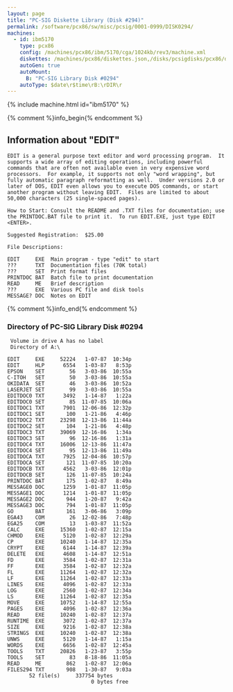 ```yaml
---
layout: page
title: "PC-SIG Diskette Library (Disk #294)"
permalink: /software/pcx86/sw/misc/pcsig/0001-0999/DISK0294/
machines:
  - id: ibm5170
    type: pcx86
    config: /machines/pcx86/ibm/5170/cga/1024kb/rev3/machine.xml
    diskettes: /machines/pcx86/diskettes.json,/disks/pcsigdisks/pcx86/diskettes.json
    autoGen: true
    autoMount:
      B: "PC-SIG Library Disk #0294"
    autoType: $date\r$time\rB:\rDIR\r
---
```


{% include machine.html id="ibm5170" %}

{% comment %}info_begin{% endcomment %}

## Information about "EDIT"

    EDIT is a general purpose text editor and word processing program.  It
    supports a wide array of editing operations, including powerful
    commands that are often not available even in very expensive word
    processors.  For example, it supports not only "word wrapping", but
    fully automatic paragraph reformatting as well.  Under versions 2.0 or
    later of DOS, EDIT even allows you to execute DOS commands, or start
    another program without leaving EDIT.  Files are limited to about
    50,000 characters (25 single-spaced pages).
    
    How to Start: Consult the README and .TXT files for documentation; use
    the PRINTDOC.BAT file to print it.  To run EDIT.EXE, just type EDIT
    <ENTER>.
    
    Suggested Registration:  $25.00
    
    File Descriptions:
    
    EDIT     EXE  Main program - type "edit" to start
    ???      TXT  Documentation files (70K total)
    ???      SET  Print format files
    PRINTDOC BAT  Batch file to print documentation
    READ     ME   Brief description
    ???      EXE  Various PC file and disk tools
    MESSAGE? DOC  Notes on EDIT
{% comment %}info_end{% endcomment %}


### Directory of PC-SIG Library Disk #0294

     Volume in drive A has no label
     Directory of A:\

    EDIT     EXE     52224   1-07-87  10:34p
    EDIT     HLP      6554   1-03-87   8:53p
    EPSON    SET        56   3-03-86  10:55a
    C-ITOH   SET        50   3-03-86  10:55a
    OKIDATA  SET        46   3-03-86  10:52a
    LASERJET SET        99   3-03-86  10:55a
    EDITDOC0 TXT      3492   1-14-87   1:22a
    EDITDOC0 SET        85  11-07-85  10:06a
    EDITDOC1 TXT      7901  12-06-86  12:32p
    EDITDOC1 SET       100   1-21-86   4:46p
    EDITDOC2 TXT     23298  12-13-86  11:44a
    EDITDOC2 SET       104   1-21-86   4:48p
    EDITDOC3 TXT     39069  12-16-86   1:34a
    EDITDOC3 SET        96  12-16-86   1:31a
    EDITDOC4 TXT     16006  12-13-86  11:47a
    EDITDOC4 SET        95  12-13-86  11:49a
    EDITDOCA TXT      7925  12-04-86  10:57p
    EDITDOCA SET       121  11-07-85  10:20a
    EDITDOCB TXT      4562   3-03-86  12:01p
    EDITDOCB SET       126  11-07-85  10:24a
    PRINTDOC BAT       175   1-02-87   8:49a
    MESSAGE0 DOC      1259   1-01-87  11:05p
    MESSAGE1 DOC      1214   1-01-87  11:05p
    MESSAGE2 DOC       944   1-20-87   9:42a
    MESSAGE3 DOC       794   1-01-87  11:05p
    GO       BAT       161   3-06-86   3:09p
    EGA43    COM        26  12-02-86   7:48p
    EGA25    COM        13   1-03-87  11:52a
    CALC     EXE     15360   1-02-87  12:15a
    CHMOD    EXE      5120   1-02-87  12:29a
    CP       EXE     10240   1-14-87  12:35a
    CRYPT    EXE      6144   1-14-87  12:39a
    DELETE   EXE      4608   1-14-87  12:51a
    FD       EXE      3584   1-02-87  12:31a
    FF       EXE      3584   1-02-87  12:32a
    FL       EXE     11264   1-02-87  12:32a
    LF       EXE     11264   1-02-87  12:33a
    LINES    EXE      4096   1-02-87  12:33a
    LOG      EXE      2560   1-02-87  12:34a
    LS       EXE     11264   1-02-87  12:35a
    MOVE     EXE     10752   1-14-87  12:55a
    PAGES    EXE      4096   1-02-87  12:36a
    READ     EXE     10240   1-02-87  12:37a
    RUNTIME  EXE      3072   1-02-87  12:37a
    SIZE     EXE      9216   1-02-87  12:38a
    STRINGS  EXE     10240   1-02-87  12:38a
    UNWS     EXE      5120   1-14-87   1:15a
    WORDS    EXE      6656   1-02-87  12:45a
    TOOLS    TXT     20826   1-23-87   3:55p
    TOOLS    SET        83   8-18-86  11:05a
    READ     ME        862   1-02-87  12:06a
    FILES294 TXT       908   1-30-87   9:03a
           52 file(s)     337754 bytes
                               0 bytes free
